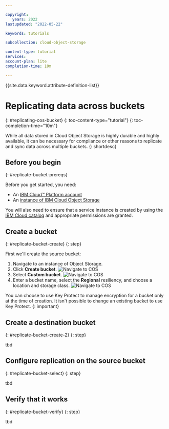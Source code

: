 ```yaml
---

copyright:
   years: 2022
lastupdated: "2022-05-22"

keywords: tutorials

subcollection: cloud-object-storage

content-type: tutorial
services: 
account-plan: lite 
completion-time: 10m 

---
```


{{site.data.keyword.attribute-definition-list}}

# Replicating data across buckets 
{: #replicating-cos-bucket}
{: toc-content-type="tutorial"}
{: toc-completion-time="10m"} 

While all data stored in Cloud Object Storage is highly durable and highly available, it can be necessary for compliance or other reasons to replicate and sync data across multiple buckets. 
{: shortdesc}

## Before you begin
{: #replicate-bucket-prereqs}

Before you get started, you need:

- An [IBM Cloud™ Platform account](http://cloud.ibm.com/)
- An [instance of IBM Cloud Object Storage](http://cloud.ibm.com/catalog/services/cloud-object-storage)

You will also need to ensure that a service instance is created by using the [IBM Cloud catalog](https://cloud.ibm.com/catalog) and appropriate permissions are granted. 

## Create a bucket
{: #replicate-bucket-create}
{: step}

First we'll create the source bucket:

1. Navigate to an instance of Object Storage.
2. Click **Create bucket**.
![Navigate to COS](https://s3.us.cloud-object-storage.appdomain.cloud/docs-resources/rep-tut-1.png)
2. Select **Custom bucket**.
![Navigate to COS](https://s3.us.cloud-object-storage.appdomain.cloud/docs-resources/rep-tut-2.png)
3. Enter a bucket name, select the **Regional** resiliency, and choose a location and storage class.
![Navigate to COS](https://s3.us.cloud-object-storage.appdomain.cloud/docs-resources/rep-tut-3.png)

You can choose to use Key Protect to manage encryption for a bucket only at the time of creation. It isn't possible to change an existing bucket to use Key Protect.
{: important}

## Create a destination bucket
{: #replicate-bucket-create-2}
{: step}

tbd


## Configure replication on the source bucket
{: #replicate-bucket-select}
{: step}

tbd

## Verify that it works
{: #replicate-bucket-verify}
{: step}

tbd

